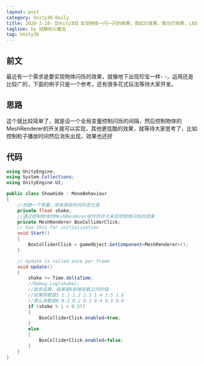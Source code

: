 ```yaml
---
layout: post
category: Unity3D-Daily
title: 2020-2-28-【Unity3D】实现物体一闪一闪的效果，霓虹灯效果，跑马灯效果，LED灯
tagline: by 恬静的小魔龙
tag: Unity3D
---
```


## 前文
最近有一个需求是要实现物体闪烁的效果，就像地下出现珍宝一样- -，运用还是比较广的，下面的例子只是一个参考，还有很多花式玩法等待大家开发。
## 思路
这个就比较简单了，就是设一个全局变量控制闪烁的间隔，然后控制物体的MeshRenderer的开关就可以实现，其他更炫酷的效果，就等待大家思考了，比如控制粒子播放时间然后消失出现，效果也还好
## 代码
```csharp
using UnityEngine;
using System.Collections;
using UnityEngine.UI;

public class ShowHide : MonoBehaviour
{
    //创建一个常量，用来接收时间的变化值
    private float shake;
    //通过控制物体的MeshRenderer组件的开关来实现物体闪烁的效果
    private MeshRenderer BoxColliderClick;
    // Use this for initialization
    void Start()
    {
        BoxColliderClick = gameObject.GetComponent<MeshRenderer>();
    }

    // Update is called once per frame
    void Update()
    {
        shake += Time.deltaTime;
        //Debug.Log(shake);
        //取余运算，结果是0到被除数之间的值
        //如果除数是1 1.1 1.2 1.3 1.4 1.5 1.6 
        //那么余数是0 0.1 0.2 0.3 0.4 0.5 0.6
        if (shake % 1 > 0.5f)
        {
            BoxColliderClick.enabled=true;
        }
        else
        {
            BoxColliderClick.enabled=false;
        }
    }
}
```
